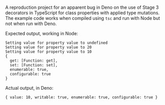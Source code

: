 A reproduction project for an apparent bug in Deno on the use of Stage 3 decorators in TypeScript for class properties with applied type mutations. The example code works when compiled using `tsc` and run with Node but not when run with Deno.

Expected output, working in Node:

```
Setting value for property value to undefined
Setting value for property value to 20
Setting value for property value to 10
{
  get: [Function: get],
  set: [Function: set],
  enumerable: true,
  configurable: true
}
```

Actual output, in Deno:

```
{ value: 10, writable: true, enumerable: true, configurable: true }
```